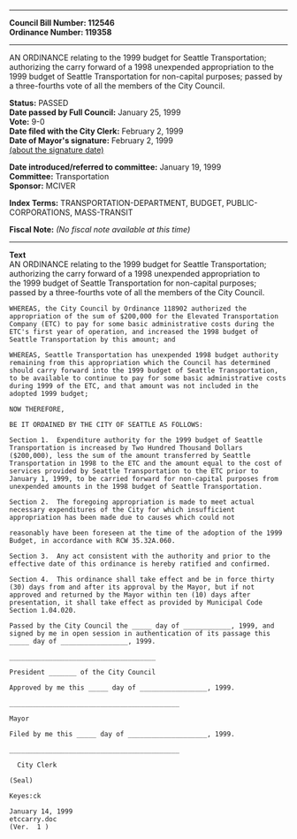 * * * * *  
  
**Council Bill Number: [](#h0)[](#h2)112546**   
**Ordinance Number: 119358**  
  
* * * * *  
  
AN ORDINANCE relating to the 1999 budget for Seattle Transportation; authorizing the carry forward of a 1998 unexpended appropriation to the 1999 budget of Seattle Transportation for non-capital purposes; passed by a three-fourths vote of all the members of the City Council.  
  
**Status:** PASSED   
**Date passed by Full Council:** January 25, 1999   
**Vote:** 9-0   
**Date filed with the City Clerk:** February 2, 1999   
**Date of Mayor's signature:** February 2, 1999   
[(about the signature date)](/~public/approvaldate.htm)   
  
  
**Date introduced/referred to committee:** January 19, 1999   
**Committee:** Transportation   
**Sponsor:** MCIVER   
  
**Index Terms:** TRANSPORTATION-DEPARTMENT, BUDGET, PUBLIC-CORPORATIONS, MASS-TRANSIT  
  
**Fiscal Note:** *(No fiscal note available at this time)*  
  
* * * * *  
  
**Text**  
    AN ORDINANCE relating to the 1999 budget for Seattle Transportation;  
    authorizing the carry forward of a 1998 unexpended appropriation to  
    the 1999 budget of Seattle Transportation for non-capital purposes;  
    passed by a three-fourths vote of all the members of the City Council.  
  
    WHEREAS, the City Council by Ordinance 118902 authorized the  
    appropriation of the sum of $200,000 for the Elevated Transportation  
    Company (ETC) to pay for some basic administrative costs during the  
    ETC's first year of operation, and increased the 1998 budget of  
    Seattle Transportation by this amount; and  
  
    WHEREAS, Seattle Transportation has unexpended 1998 budget authority  
    remaining from this appropriation which the Council has determined  
    should carry forward into the 1999 budget of Seattle Transportation,  
    to be available to continue to pay for some basic administrative costs  
    during 1999 of the ETC, and that amount was not included in the  
    adopted 1999 budget;  
  
    NOW THEREFORE,  
  
    BE IT ORDAINED BY THE CITY OF SEATTLE AS FOLLOWS:  
  
    Section 1.  Expenditure authority for the 1999 budget of Seattle  
    Transportation is increased by Two Hundred Thousand Dollars  
    ($200,000), less the sum of the amount transferred by Seattle  
    Transportation in 1998 to the ETC and the amount equal to the cost of  
    services provided by Seattle Transportation to the ETC prior to  
    January 1, 1999, to be carried forward for non-capital purposes from  
    unexpended amounts in the 1998 budget of Seattle Transportation.  
  
    Section 2.  The foregoing appropriation is made to meet actual  
    necessary expenditures of the City for which insufficient  
    appropriation has been made due to causes which could not  
  
    reasonably have been foreseen at the time of the adoption of the 1999  
    Budget, in accordance with RCW 35.32A.060.  
  
    Section 3.  Any act consistent with the authority and prior to the  
    effective date of this ordinance is hereby ratified and confirmed.  
  
    Section 4.  This ordinance shall take effect and be in force thirty  
    (30) days from and after its approval by the Mayor, but if not  
    approved and returned by the Mayor within ten (10) days after  
    presentation, it shall take effect as provided by Municipal Code  
    Section 1.04.020.  
  
    Passed by the City Council the _____ day of ____________, 1999, and  
    signed by me in open session in authentication of its passage this  
    _____ day of _________________, 1999.  
  
    _____________________________________  
  
    President _______ of the City Council  
  
    Approved by me this _____ day of _________________, 1999.  
  
    ___________________________________________  
  
    Mayor  
  
    Filed by me this _____ day of ____________________, 1999.  
  
    ___________________________________________  
  
      City Clerk  
  
    (Seal)  
  
    Keyes:ck  
  
    January 14, 1999  
    etccarry.doc  
    (Ver.  1 )  
